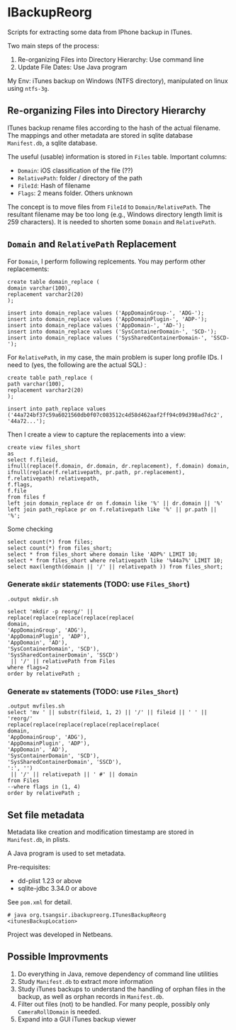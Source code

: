 # IBackupReorg

Scripts for extracting some data from IPhone backup in ITunes.

Two main steps of the process:

1. Re-organizing Files into Directory Hierarchy: Use command line
2. Update File Dates: Use Java program

My Env: iTunes backup on Windows (NTFS directory), manipulated on linux using `ntfs-3g`.

## Re-organizing Files into Directory Hierarchy

ITunes backup rename files according to the hash of the actual filename. The mappings and other metadata are stored in sqlite database `Manifest.db`, a sqlite database.

The useful (usable) information is stored in `Files` table. Important columns:

- `Domain`: iOS classification of the file (??)
- `RelativePath`: folder / directory of the path
- `FileId`: Hash of filename
- `Flags`: 2 means folder. Others unknown

The concept is to move files from `FileId` to `Domain/RelativePath`. The resultant filename may be too long (e.g., Windows directory length limit is 259 characters). It is needed to shorten some `Domain` and `RelativePath`.

## `Domain` and `RelativePath` Replacement
For `Domain`, I perform following replcements. You may perform other replacements:

    create table domain_replace (
    domain varchar(100),
    replacement varchar2(20)
    );
    
    insert into domain_replace values ('AppDomainGroup-', 'ADG-');
    insert into domain_replace values ('AppDomainPlugin-', 'ADP-');
    insert into domain_replace values ('AppDomain-', 'AD-');
    insert into domain_replace values ('SysContainerDomain-', 'SCD-');
    insert into domain_replace values ('SysSharedContainerDomain-', 'SSCD-');


For `RelativePath`, in my case, the main problem is super long profile IDs.  I need to (yes, the following are the actual SQL) :

    create table path_replace (
    path varchar(100),
    replacement varchar2(20)
    );
     
    insert into path_replace values  ('44a724bf37c59a6021560db0f07c083512c4d58d462aaf2ff94c09d398ad7dc2', '44a72...');

Then I create a view to capture the replacements into a view:

    create view files_short
    as
    select f.fileid, 
    ifnull(replace(f.domain, dr.domain, dr.replacement), f.domain) domain,
    ifnull(replace(f.relativepath, pr.path, pr.replacement), f.relativepath) relativepath,
    f.flags,
    f.file
    from files f 
    left join domain_replace dr on f.domain like '%' || dr.domain || '%'
    left join path_replace pr on f.relativepath like '%' || pr.path || '%';

Some checking

    select count(*) from files;
    select count(*) from files_short;
    select * from files_short where domain like 'ADP%' LIMIT 10;
    select * from files_short where relativepath like '%44a7%' LIMIT 10;
    select max(length(domain || '/' || relativepath )) from files_short;



### Generate `mkdir` statements (TODO: use `Files_Short`)

    .output mkdir.sh

    select 'mkdir -p reorg/' || 
    replace(replace(replace(replace(replace(
    domain,
    'AppDomainGroup', 'ADG'),
    'AppDomainPlugin', 'ADP'),
    'AppDomain', 'AD'),
    'SysContainerDomain', 'SCD'),
    'SysSharedContainerDomain', 'SSCD')
     || '/' || relativePath from Files
    where flags=2
    order by relativePath ;


### Generate `mv` statements (TODO: use `Files_Short`)

    .output mvfiles.sh
    select 'mv ' || substr(fileid, 1, 2) || '/' || fileid || ' ' || 'reorg/'
    replace(replace(replace(replace(replace(replace(
    domain,
    'AppDomainGroup', 'ADG'),
    'AppDomainPlugin', 'ADP'),
    'AppDomain', 'AD'),
    'SysContainerDomain', 'SCD'),
    'SysSharedContainerDomain', 'SSCD'),
    ':', '')
     || '/' || relativepath || ' #' || domain
    from Files
    --where flags in (1, 4)
    order by relativePath ;

## Set file metadata
Metadata like creation and modification timestamp are stored in `Manifest.db`, in plists.

A Java program is used to set metadata.

Pre-requisites:
- dd-plist 1.23 or above
- sqlite-jdbc 3.34.0 or above

See `pom.xml` for detail.

    # java org.tsangsir.ibackupreorg.ITunesBackupReorg <itunesBackupLocation>


Project was developed in Netbeans.

## Possible Improvments

1. Do everything in Java, remove dependency of command line utilities
2. Study `Manifest.db` to extract more information
3. Study iTunes backups to understand the handling of orphan files in the backup, as well as orphan records in `Manifest.db`.
4. Filter out files (not) to be handled. For many people, possibly only `CameraRollDomain` is needed.
5. Expand into a GUI iTunes backup viewer